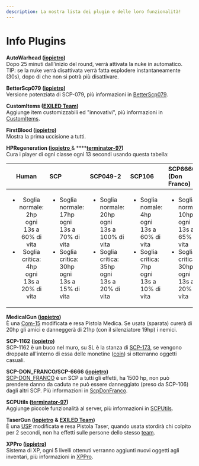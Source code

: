 ```yaml
---
description: La nostra lista dei plugin e delle loro funzionalità!
---
```


# Info Plugins

**AutoWarhead \(**[**iopietro**](https://github.com/iopietro)**\)**  
Dopo 25 minuti dall'inizio del round, verrà attivata la nuke in automatico. TIP: se la nuke verrà disattivata verrà fatta esplodere instantaneamente \(30s\), dopo di che non si potrà più disattivare.

**BetterScp079 \(**[**iopietro**](https://github.com/iopietro)**\)**  
Versione potenziata di SCP-079, più informazioni in [BetterScp079](betterscp079.md).

**CustomItems \(**[**EXILED Team**](https://github.com/Exiled-Team)**\)**  
Aggiunge item customizzabili ed "innovativi", più informazioni in [CustomItems](customitems.md).

**FirstBlood \(**[**iopietro**](https://github.com/iopietro)**\)**  
Mostra la prima uccisione a tutti.

**HPRegeneration \(**[**iopietro** ](https://github.com/iopietro)& ****[**terminator-97**](https://github.com/terminator-97)**\)**  
Cura i player di ogni classe ogni 13 secondi usando questa tabella:

<table>
  <thead>
    <tr>
      <th style="text-align:center">Human</th>
      <th style="text-align:left"><b>SCP</b>
      </th>
      <th style="text-align:left"><b>SCP049-2</b>
      </th>
      <th style="text-align:left"><b>SCP106</b>
      </th>
      <th style="text-align:left"><b>SCP6666 (Don Franco)</b>
      </th>
    </tr>
  </thead>
  <tbody>
    <tr>
      <td style="text-align:center">
        <ul>
          <li>Soglia normale: 2hp ogni 13s a 60% di vita
            <br />
          </li>
          <li>Soglia critica: 4hp ogni 13s a 20% di vita</li>
        </ul>
      </td>
      <td style="text-align:left">
        <ul>
          <li>Soglia normale: 17hp ogni 13s a 70% di vita
            <br />
          </li>
          <li>Soglia critica: 30hp ogni 13s a 15% di vita</li>
        </ul>
      </td>
      <td style="text-align:left">
        <ul>
          <li>Soglia normale: 20hp ogni 13s a 100% di vita
            <br />
          </li>
          <li>Soglia critica: 35hp ogni 13s a 20% di vita</li>
        </ul>
      </td>
      <td style="text-align:left">
        <ul>
          <li>Soglia nomale: 4hp ogni 13s a 60% di vita
            <br />
          </li>
          <li>Soglia critica: 7hp ogni 13s a 10% di vita</li>
        </ul>
      </td>
      <td style="text-align:left">
        <ul>
          <li>Soglia normale: 10hp ogni 13s a 65% di vita
            <br />
          </li>
          <li>Soglia critica: 30hp ogni 13s a 20% di vita</li>
        </ul>
      </td>
    </tr>
  </tbody>
</table>

**MedicalGun \(**[**iopietro**](https://github.com/iopietro)**\)**  
È una [Com-15](../info-gioco/armi.md) modificata e resa Pistola Medica. Se usata \(sparata\) curerà di 20hp gli amici e danneggerà di 21hp \(con il silenziatore 19hp\) i nemici.

**SCP-1162 \(**[**iopietro**](https://github.com/iopietro)**\)**  
SCP-1162 è un buco nel muro, su SL è la stanza di [SCP-173](../info-gioco/scps.md), se vengono droppate all'interno di essa delle monetine \([coin](../info-gioco/)\) si otterranno oggetti casuali.

**SCP-DON\_FRANCO/SCP-6666 \(**[**iopietro**](https://github.com/iopietro)**\)**  
[SCP-DON\_FRANCO](scpdonfranco.md) è un SCP a tutti gli effetti, ha 1500 hp, non può prendere danno da caduta ne può essere danneggiato \(preso da SCP-106\) dagli altri SCP. Più informazioni in [ScpDonFranco](scpdonfranco.md).

**SCPUtils \(**[**terminator-97**](https://github.com/terminator-97)**\)**  
Aggiunge piccole funzionalità al server, più informazioni in [SCPUtils](scputils.md).

**TaserGun \(**[**iopietro**](https://github.com/iopietro) **&** [**EXILED Team**](https://github.com/EXILED-Team)**\)**  
È una [USP](../info-gioco/armi.md) modificata e resa Pistola Taser, quando usata stordirà chi colpito per 2 secondi, non ha effetti sulle persone dello stesso [team](../info-gioco/).

**XPPro \(**[**iopietro**](https://github.com/iopietro)**\)**  
Sistema di XP, ogni 5 livelli ottenuti verranno aggiunti nuovi oggetti agli inventari, più informazioni in [XPPro](xppro.md).

